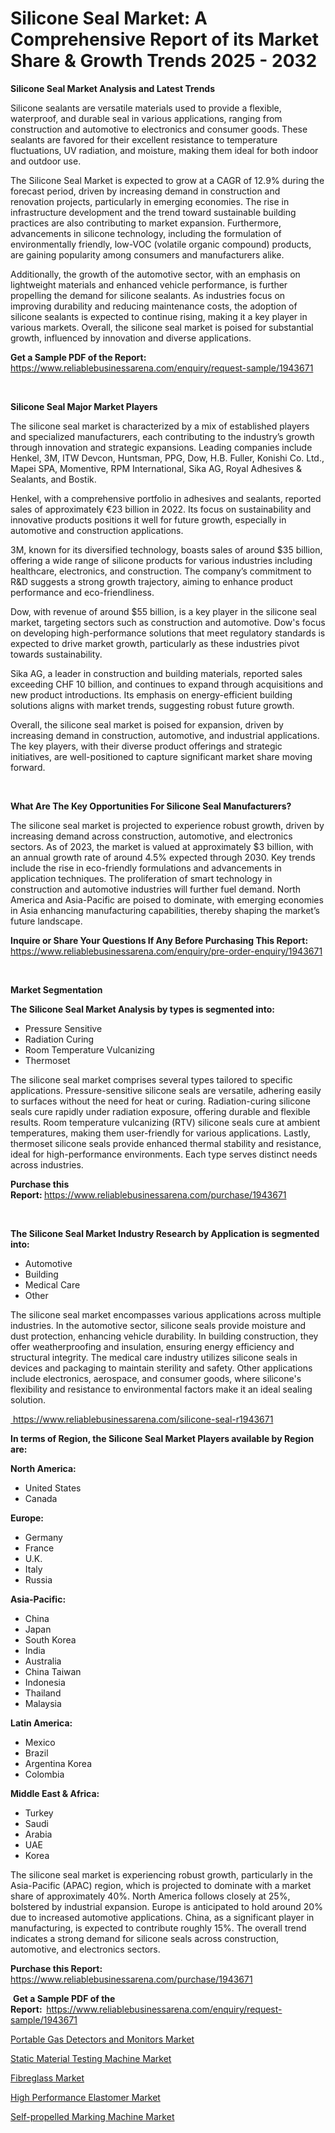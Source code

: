 <p><h1>Silicone Seal Market: A Comprehensive Report of its Market Share & Growth Trends 2025 - 2032</h1></p><p><strong>Silicone Seal Market Analysis and Latest Trends</strong></p>
<p><p>Silicone sealants are versatile materials used to provide a flexible, waterproof, and durable seal in various applications, ranging from construction and automotive to electronics and consumer goods. These sealants are favored for their excellent resistance to temperature fluctuations, UV radiation, and moisture, making them ideal for both indoor and outdoor use. </p><p>The Silicone Seal Market is expected to grow at a CAGR of 12.9% during the forecast period, driven by increasing demand in construction and renovation projects, particularly in emerging economies. The rise in infrastructure development and the trend toward sustainable building practices are also contributing to market expansion. Furthermore, advancements in silicone technology, including the formulation of environmentally friendly, low-VOC (volatile organic compound) products, are gaining popularity among consumers and manufacturers alike.</p><p>Additionally, the growth of the automotive sector, with an emphasis on lightweight materials and enhanced vehicle performance, is further propelling the demand for silicone sealants. As industries focus on improving durability and reducing maintenance costs, the adoption of silicone sealants is expected to continue rising, making it a key player in various markets. Overall, the silicone seal market is poised for substantial growth, influenced by innovation and diverse applications.</p></p>
<p><strong>Get a Sample PDF of the Report:&nbsp;</strong> <a href="https://www.reliablebusinessarena.com/enquiry/request-sample/1943671?utm_campaign=2563&utm_medium=2&utm_source=Github&utm_content=ia&utm_term=02042025&utm_id=silicone-seal">https://www.reliablebusinessarena.com/enquiry/request-sample/1943671</a></p>
<p>&nbsp;</p>
<p><strong>Silicone Seal Major Market Players</strong></p>
<p><p>The silicone seal market is characterized by a mix of established players and specialized manufacturers, each contributing to the industry’s growth through innovation and strategic expansions. Leading companies include Henkel, 3M, ITW Devcon, Huntsman, PPG, Dow, H.B. Fuller, Konishi Co. Ltd., Mapei SPA, Momentive, RPM International, Sika AG, Royal Adhesives & Sealants, and Bostik.</p><p>Henkel, with a comprehensive portfolio in adhesives and sealants, reported sales of approximately €23 billion in 2022. Its focus on sustainability and innovative products positions it well for future growth, especially in automotive and construction applications.</p><p>3M, known for its diversified technology, boasts sales of around $35 billion, offering a wide range of silicone products for various industries including healthcare, electronics, and construction. The company’s commitment to R&D suggests a strong growth trajectory, aiming to enhance product performance and eco-friendliness.</p><p>Dow, with revenue of around $55 billion, is a key player in the silicone seal market, targeting sectors such as construction and automotive. Dow's focus on developing high-performance solutions that meet regulatory standards is expected to drive market growth, particularly as these industries pivot towards sustainability.</p><p>Sika AG, a leader in construction and building materials, reported sales exceeding CHF 10 billion, and continues to expand through acquisitions and new product introductions. Its emphasis on energy-efficient building solutions aligns with market trends, suggesting robust future growth.</p><p>Overall, the silicone seal market is poised for expansion, driven by increasing demand in construction, automotive, and industrial applications. The key players, with their diverse product offerings and strategic initiatives, are well-positioned to capture significant market share moving forward.</p></p>
<p>&nbsp;</p>
<p><strong>What Are The Key Opportunities For Silicone Seal Manufacturers?</strong></p>
<p><p>The silicone seal market is projected to experience robust growth, driven by increasing demand across construction, automotive, and electronics sectors. As of 2023, the market is valued at approximately $3 billion, with an annual growth rate of around 4.5% expected through 2030. Key trends include the rise in eco-friendly formulations and advancements in application techniques. The proliferation of smart technology in construction and automotive industries will further fuel demand. North America and Asia-Pacific are poised to dominate, with emerging economies in Asia enhancing manufacturing capabilities, thereby shaping the market’s future landscape.</p></p>
<p><strong>Inquire or Share Your Questions If Any Before Purchasing This Report:</strong> <a href="https://www.reliablebusinessarena.com/enquiry/pre-order-enquiry/1943671?utm_campaign=2563&utm_medium=2&utm_source=Github&utm_content=ia&utm_term=02042025&utm_id=silicone-seal">https://www.reliablebusinessarena.com/enquiry/pre-order-enquiry/1943671</a></p>
<p>&nbsp;</p>
<p><strong>Market Segmentation</strong></p>
<p><strong>The Silicone Seal Market Analysis by types is segmented into:</strong></p>
<p><ul><li>Pressure Sensitive</li><li>Radiation Curing</li><li>Room Temperature Vulcanizing</li><li>Thermoset</li></ul></p>
<p><p>The silicone seal market comprises several types tailored to specific applications. Pressure-sensitive silicone seals are versatile, adhering easily to surfaces without the need for heat or curing. Radiation-curing silicone seals cure rapidly under radiation exposure, offering durable and flexible results. Room temperature vulcanizing (RTV) silicone seals cure at ambient temperatures, making them user-friendly for various applications. Lastly, thermoset silicone seals provide enhanced thermal stability and resistance, ideal for high-performance environments. Each type serves distinct needs across industries.</p></p>
<p><strong>Purchase this Report:&nbsp;</strong><a href="https://www.reliablebusinessarena.com/purchase/1943671?utm_campaign=2563&utm_medium=2&utm_source=Github&utm_content=ia&utm_term=02042025&utm_id=silicone-seal">https://www.reliablebusinessarena.com/purchase/1943671</a></p>
<p>&nbsp;</p>
<p><strong>The Silicone Seal Market Industry Research by Application is segmented into:</strong></p>
<p><ul><li>Automotive</li><li>Building</li><li>Medical Care</li><li>Other</li></ul></p>
<p><p>The silicone seal market encompasses various applications across multiple industries. In the automotive sector, silicone seals provide moisture and dust protection, enhancing vehicle durability. In building construction, they offer weatherproofing and insulation, ensuring energy efficiency and structural integrity. The medical care industry utilizes silicone seals in devices and packaging to maintain sterility and safety. Other applications include electronics, aerospace, and consumer goods, where silicone's flexibility and resistance to environmental factors make it an ideal sealing solution.</p></p>
<p><a href="https://www.reliablebusinessarena.com/silicone-seal-r1943671?utm_campaign=2563&utm_medium=2&utm_source=Github&utm_content=ia&utm_term=02042025&utm_id=silicone-seal">&nbsp;https://www.reliablebusinessarena.com/silicone-seal-r1943671</a></p>
<p><strong>In terms of Region, the Silicone Seal Market Players available by Region are:</strong></p>
<p>
    <p> <strong> North America: </strong>
        <ul>
            <li>United States</li>
            <li>Canada</li>
        </ul>
        </p> 
    <p> <strong> Europe: </strong>
        <ul>
            <li>Germany</li>
            <li>France</li>
            <li>U.K.</li>
            <li>Italy</li>
            <li>Russia</li>
        </ul>
        </p> 
    <p> <strong> Asia-Pacific: </strong>
        <ul>
            <li>China</li>
            <li>Japan</li>
            <li>South Korea</li>
            <li>India</li>
            <li>Australia</li>
            <li>China Taiwan</li>
            <li>Indonesia</li>
            <li>Thailand</li>
            <li>Malaysia</li>
        </ul>
        </p> 
    <p> <strong> Latin America: </strong>
        <ul>
            <li>Mexico</li>
            <li>Brazil</li>
            <li>Argentina Korea</li>
            <li>Colombia</li>
        </ul>
        </p> 
    <p> <strong> Middle East & Africa: </strong>
        <ul>
            <li>Turkey</li>
            <li>Saudi</li>
            <li>Arabia</li>
            <li>UAE</li>
            <li>Korea</li>
        </ul>
    </p>
    </p>
<p><p>The silicone seal market is experiencing robust growth, particularly in the Asia-Pacific (APAC) region, which is projected to dominate with a market share of approximately 40%. North America follows closely at 25%, bolstered by industrial expansion. Europe is anticipated to hold around 20% due to increased automotive applications. China, as a significant player in manufacturing, is expected to contribute roughly 15%. The overall trend indicates a strong demand for silicone seals across construction, automotive, and electronics sectors.</p></p>
<p><strong>Purchase this Report: </strong><a href="https://www.reliablebusinessarena.com/purchase/1943671?utm_campaign=2563&utm_medium=2&utm_source=Github&utm_content=ia&utm_term=02042025&utm_id=silicone-seal">https://www.reliablebusinessarena.com/purchase/1943671</a></p>
<p>&nbsp;<strong>Get a Sample PDF of the Report:&nbsp;&nbsp;</strong><a href="https://www.reliablebusinessarena.com/enquiry/request-sample/1943671?utm_campaign=2563&utm_medium=2&utm_source=Github&utm_content=ia&utm_term=02042025&utm_id=silicone-seal">https://www.reliablebusinessarena.com/enquiry/request-sample/1943671</a></p>
<p><strong></strong></p>
<p><p><a href="https://www.linkedin.com/pulse/portable-gas-detectors-monitors-market-trend-analysis-highlights-rajxe?utm_campaign=2563&utm_medium=2&utm_source=Github&utm_content=ia&utm_term=02042025&utm_id=silicone-seal">Portable Gas Detectors and Monitors Market</a></p><p><a href="https://www.linkedin.com/pulse/future-static-material-testing-machine-latest-trends-development-tlyie?utm_campaign=2563&utm_medium=2&utm_source=Github&utm_content=ia&utm_term=02042025&utm_id=silicone-seal">Static Material Testing Machine Market</a></p><p><a href="https://github.com/edacruz6/Market-Research-Report-List-1/blob/main/fibreglass-market.md?utm_campaign=2563&utm_medium=2&utm_source=Github&utm_content=ia&utm_term=02042025&utm_id=silicone-seal">Fibreglass Market</a></p><p><a href="https://github.com/GenaGaines34/Market-Research-Report-List-2/blob/main/high-performance-elastomer-market.md?utm_campaign=2563&utm_medium=2&utm_source=Github&utm_content=ia&utm_term=02042025&utm_id=silicone-seal">High Performance Elastomer Market</a></p><p><a href="https://www.linkedin.com/pulse/projected-growth-self-propelled-marking-machine-market-size-t0zne?utm_campaign=2563&utm_medium=2&utm_source=Github&utm_content=ia&utm_term=02042025&utm_id=silicone-seal">Self-propelled Marking Machine Market</a></p></p>